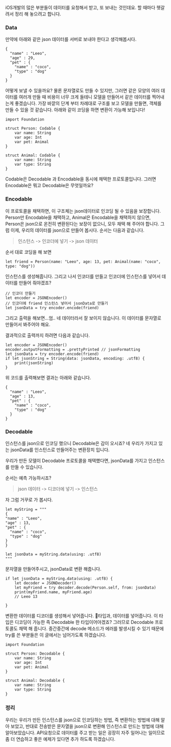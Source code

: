﻿iOS개발의 많은 부분들이 데이터를 요청해서 받고, 또 보내는 것인데요. 할 때마다 헷갈려서 정리 해 놓으려고 합니다.


### Data
만약에 아래와 같은 json 데이터를 서버로 보내야 한다고 생각해봅시다.
```
{
  "name" : "Leeo",
  "age" : 29,
  "pet" : {
    "name" : "coco",
    "type" : "dog"
  }
}
```
어떻게 보낼 수 있을까요? 물론 문자열로도 만들 수 있지만, 그러면 같은 모양의 여러 데이터를 여러개 만들 때 비용이 너무 크게 들테니 모델을 만들어서 같은 데이터를 찍어내는게 좋겠습니다. 가장 바깥의 단계 부터 차례대로 구조를 보고 모델을 만들면, 객체를 만들 수 있을 것 같습니다. 아래와 같이 코딩을 하면 변환이 가능해 보입니다!
```
import Foundation

struct Person: Codable {
    var name: String
    var age: Int
    var pet: Animal
}

struct Animal: Codable {
    var name: String
    var type: String
}
```
Codable은 Decodable 과 Encodable을 동시에 채택한 프로토콜입니다. 그러면 Encodable은 뭐고 Decodable은 무엇일까요?


### Encodable
이 프로토콜을 채택하면, 이 구조체는 json데이터로 인코딩 될 수 있음을 보장합니다. Person만 Encodable을 채택하고, Animal은 Encodable을 채택하지 않으면, Person은 json으로 온전히 변환된다는 보장이 없으니, 모두 채택 해 주어야 합니다.
그럼 이제, 우리의 데이터를 json으로 만들어 봅시다.
순서는 다음과 같습니다.

> 인스턴스 -> 인코더에 넣기 -> json 데이터

순서 대로 코딩을 해 보면
```
let friend = Person(name: "Leeo", age: 13, pet: Animal(name: "coco", type: "dog"))
```
인스턴스를 생성해줍니다. 그리고 나서 인코더를 만들고 인코더에 인스턴스를 넣어서 데이터를 만들어 줘야겠죠?
```
// 인코더 만들기
let encoder = JSONEncoder()
// 인코더에 friend 인스턴스 넣어서 jsonData로 만들기
let jsonData = try encoder.encode(friend)
```
그리고 출력을 해보면...엄.. 네 데이터라서 잘 보이지 않습니다. 이 데이터를 문자열로 만들어서 봐주어야 해요.

결과적으로 출력까지 하려면 다음과 같습니다.
```
let encoder = JSONEncoder()
encoder.outputFormatting = .prettyPrinted // jsonFormatting
let jsonData = try encoder.encode(friend)
if let jsonString = String(data: jsonData, encoding: .utf8) {
    print(jsonString)
}
```

위 코드를 출력해보면 결과는 아래와 같습니다.

```
{
  "name" : "Leeo",
  "age" : 13,
  "pet" : {
    "name" : "coco",
    "type" : "dog"
  }
}
```

### Decodable
인스턴스를 json으로 인코딩 했으니 Decodable은 감이 오시죠? 네 우리가 가지고 있는 jsonData를 인스턴스로 만들어주는 변환장치 입니다.

우리가 만든 모델이 Decodable 프로토콜을 채택헀다면, jsonData를 가지고 인스턴스를 만들 수 있습니다. 

순서는 예측 가능하시죠?

> json 데이터 -> 디코더에 넣기 -> 인스턴스

자 그럼 거꾸로 가 봅시다.

```
let myString = """
{
"name" : "Leeo",
"age" : 13,
"pet" : {
  "name" : "coco",
  "type" : "dog"
}
}

let jsonData = myString.data(using: .utf8)
"""
```
문자열을 만들어주시고, jsonData로 변환 해줍니다.

```
if let jsonData = myString.data(using: .utf8) {
    let decoder = JSONDecoder()
    let myFriend = try decoder.decode(Person.self, from: jsonData)
    print(myFriend.name, myFriend.age)
    // Leeo 13

}
```
변환한 데이터를 디코더를 생성해서 넣어줍니다. 타입과, 데이터를 넣어줍니다. 이 타입은 디코딩이 가능한 즉 Decodable 한 타입이어야겠죠? 그러므로 Decodable 프로토콜도 채택 해 줍니다. 중간중간에 decode 메소드가 에러를 발생시킬 수 있기 때문에 try를 쓴 부분들은 이 글에서는 넘어가도록 하겠습니다.

```
import Foundation

struct Person: Decodable {
    var name: String
    var age: Int
    var pet: Animal
}

struct Animal: Decodable {
    var name: String
    var type: String
}
```

### 정리 
우리는 우리가 만든 인스턴스를 json으로 인코딩하는 방법, 즉 변환하는 방법에 대해 알아 보았고, 반대로 전송받은 문자열을 json으로 변환해 인스턴스로 만드는 방법에 대해 알아보았습니다. API요청으로 데이터를 주고 받는 일은 굉장히 자주 일어나는 일이므로 좀 더 연습하고 좋은 예제가 있다면 추가 하도록 하겠습니다.





